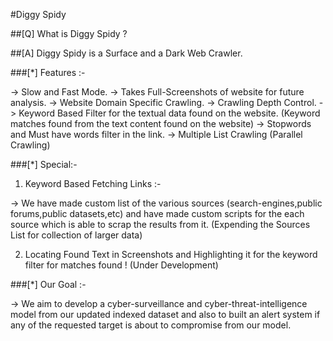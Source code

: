 #Diggy Spidy

##[Q] What is Diggy Spidy ?

##[A] Diggy Spidy is a Surface and a Dark Web Crawler.

###[*] Features :-

-> Slow and Fast Mode.
-> Takes Full-Screenshots of website for future analysis.
-> Website Domain Specific Crawling.
-> Crawling Depth Control.
-> Keyword Based Filter for the textual data found on the website. (Keyword matches found from the text content found on the website)
-> Stopwords and Must have words filter in the link.
-> Multiple List Crawling (Parallel Crawling) 

###[*] Special:-

1) Keyword Based Fetching Links :-

-> We have made custom list of the various sources (search-engines,public forums,public datasets,etc) and have made custom scripts for the each source which is able to scrap the results from it. (Expending the Sources List for collection of larger data)

2) Locating Found Text in Screenshots and Highlighting it for the keyword filter for matches found ! (Under Development)
	
###[*] Our Goal :-

-> We aim to develop a cyber-surveillance and cyber-threat-intelligence model from our updated indexed dataset and also to built an alert system if any of the requested target is about to compromise from our model.